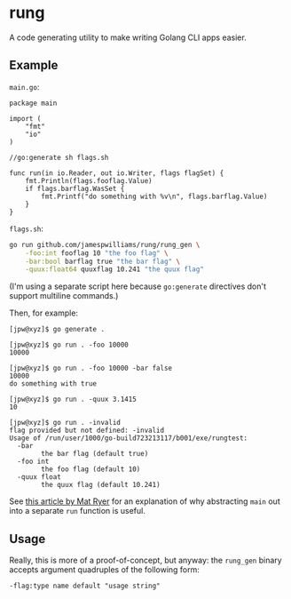 # rung

A code generating utility to make writing Golang CLI apps easier.

## Example

`main.go`:

```golang
package main

import (
	"fmt"
	"io"
)

//go:generate sh flags.sh

func run(in io.Reader, out io.Writer, flags flagSet) {
	fmt.Println(flags.fooflag.Value)
	if flags.barflag.WasSet {
		fmt.Printf("do something with %v\n", flags.barflag.Value)
	}
}
```

`flags.sh`:

```sh
go run github.com/jamespwilliams/rung/rung_gen \
    -foo:int fooflag 10 "the foo flag" \
    -bar:bool barflag true "the bar flag" \
    -quux:float64 quuxflag 10.241 "the quux flag"
```

(I'm using a separate script here because `go:generate` directives don't support
multiline commands.)

Then, for example:

```console
[jpw@xyz]$ go generate .

[jpw@xyz]$ go run . -foo 10000
10000

[jpw@xyz]$ go run . -foo 10000 -bar false
10000
do something with true

[jpw@xyz]$ go run . -quux 3.1415
10

[jpw@xyz]$ go run . -invalid
flag provided but not defined: -invalid
Usage of /run/user/1000/go-build723213117/b001/exe/rungtest:
  -bar
        the bar flag (default true)
  -foo int
        the foo flag (default 10)
  -quux float
        the quux flag (default 10.241)
```

See [this article by Mat
Ryer](https://pace.dev/blog/2020/02/12/why-you-shouldnt-use-func-main-in-golang-by-mat-ryer.html)
for an explanation of why abstracting `main` out into a separate `run` function
is useful.

## Usage

Really, this is more of a proof-of-concept, but anyway: the `rung_gen` binary
accepts argument quadruples of the following form:

```
-flag:type name default "usage string"
```
